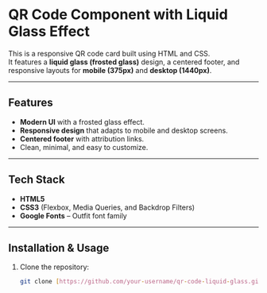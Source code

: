 # QR Code Component with Liquid Glass Effect

This is a responsive QR code card built using HTML and CSS.  
It features a **liquid glass (frosted glass)** design, a centered footer, and responsive layouts for **mobile (375px)** and **desktop (1440px)**.

---

## Features

- **Modern UI** with a frosted glass effect.
- **Responsive design** that adapts to mobile and desktop screens.
- **Centered footer** with attribution links.
- Clean, minimal, and easy to customize.

---

## Tech Stack

- **HTML5**
- **CSS3** (Flexbox, Media Queries, and Backdrop Filters)
- **Google Fonts** – Outfit font family

---

## Installation & Usage

1. Clone the repository:
   ```bash
   git clone [https://github.com/your-username/qr-code-liquid-glass.git](https://github.com/Param2345/Qr-code.git)
